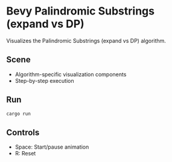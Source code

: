 # Bevy Palindromic Substrings (expand vs DP)

Visualizes the Palindromic Substrings (expand vs DP) algorithm.

## Scene
- Algorithm-specific visualization components
- Step-by-step execution

## Run
```bash
cargo run
```

## Controls
- Space: Start/pause animation
- R: Reset
